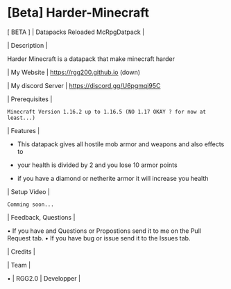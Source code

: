 # [Beta] Harder-Minecraft
[ BETA ] | Datapacks Reloaded McRpgDatpack |

| Description |

   Harder Minecraft is a datapack that make minecraft harder

| My Website | https://rgg200.github.io (down)

| My discord Server | https://discord.gg/U6pgmqj95C

| Prerequisites |

    Minecraft Version 1.16.2 up to 1.16.5 (NO 1.17 OKAY ? for now at least...)

| Features |

 - This datapack gives all hostile mob armor and weapons and also effects to

 - your health is divided by 2 and you lose 10 armor points
 
 - if you have a diamond or netherite armor it will increase you health  

| Setup Video |

    Comming soon...

| Feedback, Questions |

 • If you have and Questions or Propostions send it to me on the Pull Request tab. 
 • If you have bug or issue send it to the Issues tab.

| Credits |

| Team |

• | RGG2.0 | Developper |
